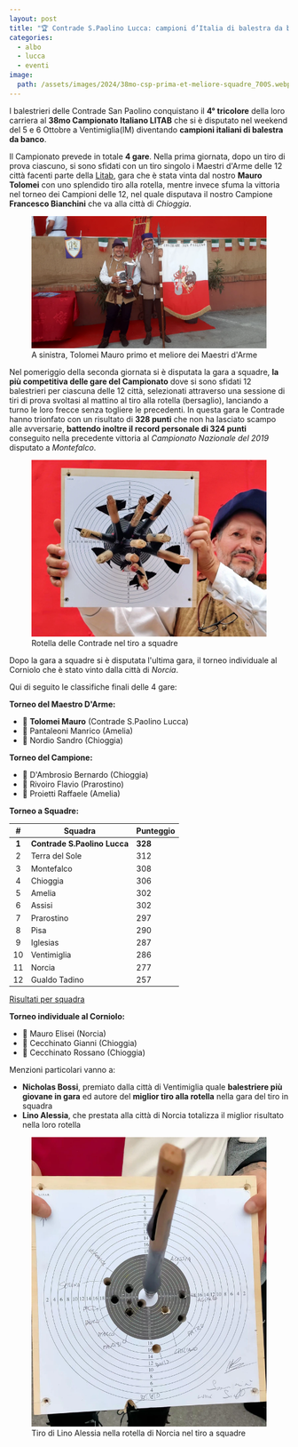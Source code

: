 ```yaml
---
layout: post
title: "🏆 Contrade S.Paolino Lucca: campioni d’Italia di balestra da banco LITAB 2024 🥳️"
categories:
  - albo
  - lucca
  - eventi
image:
  path: /assets/images/2024/38mo-csp-prima-et-meliore-squadre_700S.webp
---
```


I balestrieri delle Contrade San Paolino conquistano il **4° tricolore** della loro carriera al **38mo Campionato Italiano LITAB** che si è disputato nel weekend del 5 e 6 Ottobre a Ventimiglia(IM) diventando **campioni italiani di balestra da banco**.

<!-- more -->

Il Campionato prevede in totale **4 gare**. Nella prima giornata, dopo un tiro di prova ciascuno, si sono sfidati con un tiro singolo i Maestri d'Arme delle 12 città facenti parte della [Litab](https://www.litab.net/), gara che è stata vinta dal nostro **Mauro Tolomei** con uno splendido tiro alla rotella, mentre invece sfuma la vittoria nel torneo dei Campioni delle 12, nel quale disputava il nostro Campione **Francesco Bianchini** che va alla città di *Chioggia*.

<figure class="align-center">
    <img src="/assets/images/2024/38mo-tolomei-primo-et-meliore-maestri_700S.webp" alt="Tolomei Mauro primo et meliore Maestri d'Arme">
  <figcaption>A sinistra, Tolomei Mauro primo et meliore dei Maestri d'Arme</figcaption>
</figure>

Nel pomeriggio della seconda giornata si è disputata la gara a squadre, **la più competitiva delle gare del Campionato** dove si sono sfidati 12 balestrieri per ciascuna delle 12 città, selezionati attraverso una sessione di tiri di prova svoltasi al mattino al tiro alla rotella (bersaglio), lanciando a turno le loro frecce senza togliere le precedenti. In questa gara le Contrade hanno trionfato con un risultato di **328 punti** che non ha lasciato scampo alle avversarie, **battendo inoltre il record personale di 324 punti** conseguito nella precedente vittoria al *Campionato Nazionale del 2019* disputato a *Montefalco*.

<figure class="align-center">
    <img src="/assets/images/2024/38mo-tiro-a-squadre-rotella-csp_700S.webp" alt="Rotella delle Contrade nel tiro a squadre">
  <figcaption>Rotella delle Contrade nel tiro a squadre</figcaption>
</figure>

Dopo la gara a squadre si è disputata l'ultima gara, il torneo individuale al Corniolo che è stato vinto dalla città di *Norcia*.

Qui di seguito le classifiche finali delle 4 gare:

**Torneo del Maestro D'Arme:**

* 🥇 **Tolomei Mauro** (Contrade S.Paolino Lucca)
* 🥈 Pantaleoni Manrico (Amelia)
* 🥉 Nordio Sandro (Chioggia)

**Torneo del Campione:**

* 🥇 D'Ambrosio Bernardo (Chioggia)
* 🥈 Rivoiro Flavio (Prarostino)
* 🥉 Proietti Raffaele (Amelia)

**Torneo a Squadre:**

| **#** | **Squadra**              | **Punteggio** |
|:-----:|--------------------------|---------------|
|   **1**   | **Contrade S.Paolino Lucca** |           **328** |
|   2   | Terra del Sole           |           312 |
|   3   | Montefalco               |           308 |
|   4   | Chioggia                 |           306 |
|   5   | Amelia                   |           302 |
|   6   | Assisi                   |           302 |
|   7   | Prarostino               |           297 |
|   8   | Pisa                     |           290 |
|   9   | Iglesias                 |           287 |
|   10  | Ventimiglia              |           286 |
|   11  | Norcia                   |           277 |
|   12  | Gualdo Tadino            |           257 |

[Risultati per squadra](/assets/files/2024/38mo-campionato-litab-risultati-squadre.pdf)

**Torneo individuale al Corniolo:**

* 🥇 Mauro Elisei (Norcia)
* 🥈 Cecchinato Gianni (Chioggia)
* 🥉 Cecchinato Rossano (Chioggia)

Menzioni particolari vanno a:

* **Nicholas Bossi**, premiato dalla città di Ventimiglia quale **balestriere più giovane in gara** ed autore del **miglior tiro alla rotella** nella gara del tiro in squadra
* **Lino Alessia**, che prestata alla città di Norcia totalizza il miglior risultato nella loro rotella

<figure class="align-center">
    <img src="/assets/images/2024/38mo-lino-alessia-miglior-tiro-a-squadre-norcia_700S.webp" alt="Tiro di Lino Alessia nella rotella di Norcia nel tiro a squadre">
  <figcaption>Tiro di Lino Alessia nella rotella di Norcia nel tiro a squadre</figcaption>
</figure>
